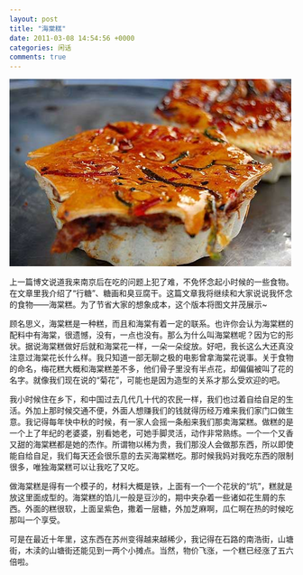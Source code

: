 ```yaml
---
layout: post
title: "海棠糕"
date: 2011-03-08 14:54:56 +0000
categories: 闲话
comments: true
---
```


![](/images/2011-03-haitanggao.jpg)


上一篇博文说道我来南京后在吃的问题上犯了难，不免怀念起小时候的一些食物。在文章里我介绍了“行糖”、糖画和臭豆腐干。这篇文章我将继续和大家说说我怀念的食物——海棠糕。为了节省大家的想象成本，这个版本将图文并茂展示~

顾名思义，海棠糕是一种糕，而且和海棠有着一定的联系。也许你会认为海棠糕的配料中有海棠，很遗憾，没有，一点也没有。那么为什么叫海棠糕呢？因为它的形状。据说海棠糕做好后就和海棠花一样，一朵一朵绽放。好吧，我长这么大还真没注意过海棠花长什么样。我只知道一部无聊之极的电影曾拿海棠花说事。关于食物的命名，梅花糕大概和海棠糕差不多，他们骨子里没有半点花，却偏偏被叫了花的名字。就像我们现在说的“菊花”，可能也是因为造型的关系才那么受欢迎的吧。

<!--more-->

我小时候住在乡下，和中国过去几代几十代的农民一样，我们也过着自给自足的生活。外加上那时候交通不便，外面人想赚我们的钱就得历经万难来我们家门口做生意。我记得每年快中秋的时候，有一家人会摇一条船来我们那卖海棠糕。做糕的是一个上了年纪的老婆婆，别看她老，可她手脚灵活，动作非常熟练。一个一个又香又甜的海棠糕都是她的杰作。所谓物以稀为贵，我们那没人会做那东西，所以即使能自给自足，我们每天还会很乐意的去买海棠糕吃。那时候我妈对我吃东西的限制很多，唯独海棠糕可以让我吃了又吃。

做海棠糕是得有一个模子的，材料大概是铁，上面有一个一个花状的“坑”，糕就是放这里面成型的。海棠糕的馅儿一般是豆沙的，期中夹杂着一些诸如花生屑的东西。外面的糕很软，上面呈紫色，撒着一层糖，外加芝麻啊，瓜仁啊在热的时候吃那叫一个享受。

可是在最近十年里，这东西在苏州变得越来越稀少，我记得在石路的南浩街，山塘街，木渎的山塘街还能见到一两个小摊点。当然，物价飞涨，一个糕已经涨了五六倍啦。
